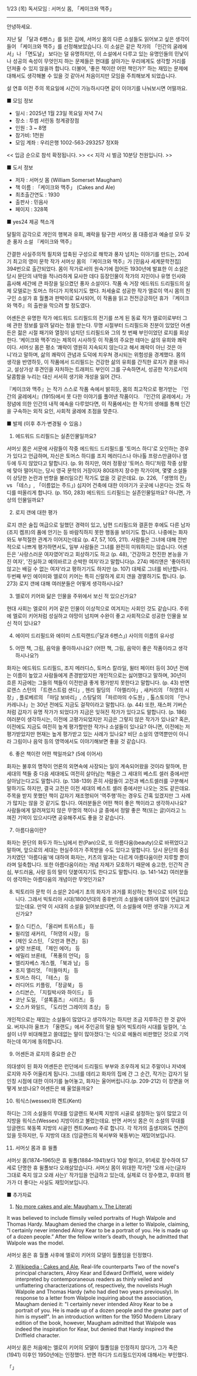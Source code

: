 1/23 (목) 독서모임 : 서머싯 몸, 「케이크와 맥주」

---

안녕하세요.

지난 달 「달과 6펜스」를 읽은 김에, 서머싯 몸의 다른 소설들도 읽어보고 싶은 생각이 들어 「케이크와 맥주」를 선정해보았습니다. 이 소설은 같은 작가의 「인간의 굴레에서」나 「면도날」 보다는 덜 유명하지만, 이 소설에서 다루고 있는 유명인들의 민낯이나 성공의 속성이 무엇인지 하는 문제들은 현대를 살아가는 우리에게도 생각할 거리를 던져줄 수 있지 않을까 합니다. 더불어, '좋은 책이란 어떤 책인가?' 하는 재밌는 문제에 대해서도 생각해볼 수 있을 것 같아서 처음이지만 모임을 주최해보게 되었습니다.

설 연휴 이전 주의 목요일에 시간이 가능하시다면 같이 이야기를 나눠보시면 어떨까요.


■ 모임 정보
- 일시 : 2025년 1월 23일 목요일 저녁 7시
- 장소 : 투썸 서린동 청계광장점
- 인원 : 3 ~ 8명
- 참가비: 1천원
- 모임 계좌 : 우리은행 1002-563-293257 정X화

<< 입금 순으로 참석 확정됩니다. >>
<< 지각 시 벌금 10분당 천원입니다. >>


■ 도서 정보

- 저자 : 서머싯 몸 (William Somerset Maugham)
- 책 이름 : 「케이크와 맥주」 (Cakes and Ale)
- 최초출간연도 : 1930
- 출판사 : 민음사
- 페이지 : 328쪽


■ yes24 제공 책소개

달필의 감각으로 개인의 행복과 유희, 쾌락을 탐구한 서머싯 몸
대중성과 예술성 모두 갖춘 풍자 소설 『케이크와 맥주』

간결한 사실주의적 필치와 압축된 구성으로 해학과 풍자 넘치는 이야기를 만드는, 20세기 최고의 영미 문학 작가 서머싯 몸의 『케이크와 맥주』가 [민음사 세계문학전집] 394번으로 출간되었다. 몸이 작가로서의 원숙기에 접어든 1930년에 발표한 이 소설은 당시 문단의 내막을 적나라하게 묘사한 데다 등장인물이 작가의 지인이나 유명 인사와 흡사해 세간에 큰 파장을 일으켰던 풍자 소설이다. 작품 속 거장 에드워드 드리필드의 실제 모델로는 토머스 하디가 지목되기도 했다. 처세술로 성공한 작가 앨로이 역시 몸의 친구인 소설가 휴 월폴과 판박이로 묘사되어, 이 작품을 읽고 전전긍긍하던 휴가 『케이크와 맥주』의 출판을 막으려 할 정도였다.

어셴든은 유명한 작가 에드워드 드리필드의 전기를 쓰게 된 동료 작가 앨로이로부터 그에 관한 정보를 알려 달라는 청을 받는다. 무명 시절부터 드리필드와 친분이 있었던 어셴든은 젊은 시절 패기와 열정이 넘치던 드리필드와 그의 첫 번째 부인이었던 로지를 회상한다. ‘케이크와 맥주’라는 제목이 시사하듯 이 작품의 주요한 테마는 삶의 유희와 쾌락이다. 서머싯 몸은 평소 ‘쾌락이 영원히 지속되지 않는다고 해서 쾌락이 아닌 것은 아니’라고 말하며, 삶의 쾌락이 관념과 도덕에 치우쳐 경시되는 위험성을 경계했다. 몸의 생각을 반영하듯, 이 작품에서 드리필드는 건강한 삶의 유희를 간직한 로지가 곁을 떠나고, 설상가상 후견인을 자처하는 트래퍼드 부인이 그를 구속하면서, 성공한 작가로서의 달콤함을 누리는 대신 서서히 생기와 개성을 잃어 간다.

『케이크와 맥주』는 작가 스스로 작품 속에서 밝히듯, 몸의 최고작으로 평가받는 『인간의 굴레에서』(1915)에서 못 다한 이야기를 풀어낸 작품이다. 『인간의 굴레에서』가 정념에 의한 인간의 내적 예속을 다루었다면, 이 작품에서는 한 작가의 생애를 통해 인간을 구속하는 외적 요인, 사회적 굴레에 초점을 맞춘다.


■ 발제 (이후 추가·변경될 수 있음.)

1. 에드워드 드리필드는 실존인물일까요?

서머싯 몸은 서문에 사람들이 작중 에드워드 드리필드를 '토머스 하디'로 오인하는 경우가 있다고 언급하며, 자신은 토머스 하디를 조지 메러디스나 아나톨 프랑스만큼이나 염두에 두지 않았다고 말합니다. (p. 9) 하지만, 여러 정황상 '토머스 하디'처럼 작중 상황에 맞아 떨어지는, 당시 영국 문학의 거장이자 80대까지 장수한 작가이며, 몇몇 소설들이 상당한 논란과 반향을 불러일으킨 작가도 없을 것 같은데요. (p. 226, 「생명의 잔」 vs 「테스」, 「이름없는 주드」) 심지어 건축에 대한 이야기가 곳곳에 나온다는 것도 하디를 떠올리게 합니다. (p. 150, 283) 에드워드 드리필드는 실존인물일까요? 아니면, 가상의 인물일까요?

2. 로지 갠에 대한 평가

로지 갠은 술집 여급으로 일했던 경력이 있고, 남편 드리필드와 결혼한 후에도 다른 남자(조지 켐프)의 품에 안기는 등 바람직하지 못한 행동을 보이기도 합니다. 나중에는 화자와도 부적절한 관계가 이어지는데요 (p. 47, 57, 105, 211). 사람들은 그녀에 대해 전반적으로 나쁘게 평가하면서도, 일부 사람들은 그녀를 완전히 미워하지는 않습니다. 어셴든은 '사랑스러운 여자였어'라고 회상하기도 하고 (p. 48), '건강하고 천진한 본능을 가진 여자', '진실하고 예의바르고 순박한 여자'라고 말합니다(p. 274) 메리앤은 '좋아하지 않고는 배길 수 없는 여자'라고 평하기기도 하지만 (p. 107) 대체로 그녀를 비난합니다. 두번째 부인 에이미와 엘로이 키어는 특히 신랄하게 로지 갠을 경멸하기도 합니다. (p. 273) 로지 갠에 대해 여러분들은 어떻게 생각하시나요?

3. 엘로이 키어와 닮은 인물을 주위에서 보신 적 있으신가요?

현대 사회는 엘로이 키어 같은 인물이 이상적으로 여겨지는 사회인 것도 같습니다. 주위에 엘로이 키어처럼 성실하고 야망이 넘치며 수완이 좋고 사회적으로 성공한 인물을 보신 적이 있나요?

4. 에이미 드리필드와 에이미 스트릭랜드(「달과 6펜스」) 사이의 이름의 유사성

5. 어떤 책, 그림, 음악을 좋아하시나요? (어떤 책, 그림, 음악이 좋은 작품이라고 생각하시나요?)

화자는 에드워드 드리필드, 조지 메러디스, 토머스 칼라일, 윌터 페이터 등이 30년 전에는 이름이 높았고 사람들에게 존경받았지만 개인적으로는 싫어했다고 말하며, 30년이 흐른 지금에는 그들의 책들이 이전만큼 좋게 평가받지 못한다고 말합니다. (p. 43) 반면 로렌스 스턴의 「트랜스트럼 샌디」, 헨리 필딩의 「아멜리아」, 새커리의 「허영의 시장」, 플로베르의 「마담 보바리」, 스탕달의 「파르마의 수도원」, 톨스토이의 「안나 카레니나」는 30년 전에도 지금도 걸작이라고 말합니다. (p. 44) 또한, 재스퍼 기버슨처럼 갑자기 유명 작가가 되었다가 지금은 잊혀진 작가가 있다고도 말합니다. (p. 186) 여러분이 생각하시는, 이전에 고평가되었지만 지금은 그렇지 않은 작가가 있나요? 혹은, 이전에도 지금도 여전히 높게 평가할만한 작가나 소설들이 있나요? 아니면, 이전에는 저평가받았지만 현재는 높게 평가받고 있는 사례가 있나요? 비단 소설의 영역뿐만이 아니라 그림이나 음악 등의 영역에서도 이야기해보면 좋을 것 같습니다.

6. 좋은 책이란 어떤 책일까요? (5에 이어서)

화자는 불후의 명작이 언론의 외면속에 사장되는 일이 계속되어왔을 것이라 말하며, 한 세대의 책들 중 다음 세대에도 여전히 살아남는 책들은 그 세대의 베스트 셀러 중에서만 살아남는다고도 말합니다. (p. 138-139) 흔히 사람들이 고전과 베스트셀러를 구분해서 말하기도 하지만, 결국 고전은 이전 세대의 베스트 셀러 중에서만 나오는 것도 같은데요. 주목을 받지 못했던 책이 갑자기 재조명되어 '역주행'하는 경우도 간혹 있겠지만 그 사례가 많지는 않을 것 같기도 합니다. 여러분들은 어떤 책이 좋은 책이라고 생각하시나요? 사람들에게 알려져있지 않은 무명의 책이나 글 중에서 정말 좋은 책(또는 글)이라고 느껴진 기억이 있으시다면 공유해주셔도 좋을 것 같습니다.

7. 아름다움이란?

화자는 문단의 화두가 하느님에서 판(Pan)으로, 또 아름다움(beauty)으로 바뀌었다고 말하며, 앞으로의 세대는 현실주의가 주목받을 수도 있다고 말합니다. 당시 문단의 중심 가치였던 '아름다움'에 대하여 화자는, 키츠의 말과는 다르게 아름다움이란 지루할 뿐이라며 일축합니다. 또한 아름다움이라는 개념 자체가 모호하기 때문에 숭고한, 인간적 관심, 부드러움, 사랑 등의 말이 덧붙여지기도 한다고도 말합니다. (p. 141-142) 여러분들이 생각하는 아름다움의 개념이란 무엇인가요?

8. 빅토리아 문학
이 소설은 20세기 초의 화자가 과거를 회상하는 형식으로 되어 있습니다. 그래서 빅토리아 시대(1800년대의 중후반)의 소설들에 대하여 많이 언급되고 있는데요. 만약 이 시대의 소설을 읽어보셨다면, 이 소설들에 어떤 생각을 가지고 계신가요?
- 찰스 디킨스, 「올리버 트위스트」 등
- 윌리엄 새커리, 「허영의 시장」 등
- (제인 오스틴, 「오만과 편견」 등)
- 샬럿 브론테, 「제인 에어」 등
- 에밀리 브론테, 「폭풍의 언덕」 등
- 엘리자베스 개스켈, 「북과 남」 등
- 조지 앨리엇, 「미들마치」 등
- 토머스 하디, 「테스」 등
- 러디어드 키플링, 「정글북」 등
- 스티븐슨, 「지킬박사와 하이드」 등
- 코난 도일, 『셜록홈즈』 시리즈』 등
- 오스카 와일드, 「도리언 그레이의 초상」 등

개인적으로는 재밌는 소설들이 많았다고 생각하기는 하지만 조금 지루하긴 한 것 같아요. 버지니아 울프가 「올랜도」에서 주인공의 말을 빌어 빅토리아 시대를 일컬어, '소설이 너무 비대해졌고 쓸데없는 말이 많아졌다.'는 식으로 에둘러 비판했던 것으로 기억하는데 여기에 동의합니다.

9. 어셴든과 로지의 중요한 순간

의대생이 된 화자 어셴든은 런던에서 드리필드 부부와 조우하게 되고 주말이나 저녁에 로지와 자주 어울리게 됩니다.
그녀를 데리고 화자의 집에 간 그 순간, 작가는 갑자기 일인칭 시점에 대한 이야기를 늘어놓고, 화자는 울어버립니다.(p. 209-212)
이 장면을 어떻게 보셨나요? 어셴든은 왜 울었을까요?

10. 워식스(wessex)와 켄트(Kent)

하디는 그의 소설들의 무대를 잉글랜드 북서쪽 지방의 시골로 설정하는 일이 많았고 이 지방을 워식스(Wessex) 지방이라고 불렀는데요.
반면 서머싯 몸은 이 소설의 무대를 잉글랜드 북동쪽 지방의 시골인 켄트(Kent) 주로 합니다.
각 작가의 출생지와도 연관이 있을 듯하지만, 두 지방의 대조 (잉글랜드의 북서부와 북동부)는 재밌어보입니다.

11. 서머싯 몸과 휴 윌폴

서머싯 몸(1874–1965)은 휴 윌폴(1884–1941)보다 10살 형이고, 91세로 장수하여 57세로 단명한 휴 윌폴보다 오래살았습니다. 서머싯 몸이 위대한 작가란 '오래 사는(글자 그대로 죽지 않고 오래 사는)' 작가임을 언급하고 있는데, 실제로 더 장수했고, 후대의 평가가 더 좋다는 사실도 재밌어보입니다.

■ 추가자료

1. [No more cakes and ale: Maugham v. The Literati](https://maudnewton.com/2007/05/maugham-on-literary-culture-and-autobiography-in-fiction/)

It was believed to include flimsily veiled portraits of Hugh Walpole and Thomas Hardy. Maugham denied the charge in a letter to Walpole, claiming, “I certainly never intended Alroy Kear to be a portrait of you. He is made up of a dozen people.” After the fellow writer’s death, though, he admitted that Walpole was the model.

서머싯 몸은 휴 월폴 사후에 엘로이 키어의 모델이 월폴임을 인정했다.

2. [Wikipedia : Cakes and Ale](https://en.wikipedia.org/wiki/Cakes_and_Ale), Real-life counterparts
Two of the novel's principal characters, Alroy Kear and Edward Driffield, were widely interpreted by contemporaneous readers as thinly veiled and unflattering characterizations of, respectively, the novelists Hugh Walpole and Thomas Hardy (who had died two years previously). In response to a letter from Walpole inquiring about the association, Maugham denied it: "I certainly never intended Alroy Kear to be a portrait of you. He is made up of a dozen people and the greater part of him is myself". In an introduction written for the 1950 Modern Library edition of the book, however, Maugham admitted that Walpole was indeed the inspiration for Kear, but denied that Hardy inspired the Driffield character.

서머싯 몸은 처음에는 엘로이 키어의 모델이 월폴임을 인정하지 않다가, 그가 죽은(1941) 이후인 1950년에는 인정했다. 반면 하디가 드리필드인지에 대해서는 부인했다.

「」